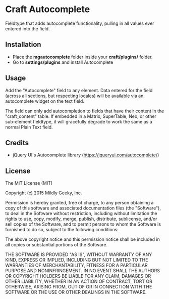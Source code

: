 # Craft Autocomplete

Fieldtype that adds autocomplete functionality, pulling in all values ever entered into the field.

## Installation

* Place the **mgautocomplete** folder inside your **craft/plugins/** folder.
* Go to **settings/plugins** and install Autocomplete

## Usage

Add the "Autocomplete" field to any element. Data entered for the field (across all sections, but respecting locales) will be available via an autocomplete widget on the text field.

The field can only add autocompletion to fields that have their content in the "craft_content" table. If embedded in a Matrix, SuperTable, Neo, or other sub-element fieldtype, it will gracefully degrade to work the same as a normal Plain Text field.

## Credits

* jQuery UI's Autocomplete library (https://jqueryui.com/autocomplete/)

## License

The MIT License (MIT)

Copyright (c) 2015 Mildly Geeky, Inc.

Permission is hereby granted, free of charge, to any person obtaining a copy
of this software and associated documentation files (the "Software"), to deal
in the Software without restriction, including without limitation the rights
to use, copy, modify, merge, publish, distribute, sublicense, and/or sell
copies of the Software, and to permit persons to whom the Software is
furnished to do so, subject to the following conditions:

The above copyright notice and this permission notice shall be included in all
copies or substantial portions of the Software.

THE SOFTWARE IS PROVIDED "AS IS", WITHOUT WARRANTY OF ANY KIND, EXPRESS OR
IMPLIED, INCLUDING BUT NOT LIMITED TO THE WARRANTIES OF MERCHANTABILITY,
FITNESS FOR A PARTICULAR PURPOSE AND NONINFRINGEMENT. IN NO EVENT SHALL THE
AUTHORS OR COPYRIGHT HOLDERS BE LIABLE FOR ANY CLAIM, DAMAGES OR OTHER
LIABILITY, WHETHER IN AN ACTION OF CONTRACT, TORT OR OTHERWISE, ARISING FROM,
OUT OF OR IN CONNECTION WITH THE SOFTWARE OR THE USE OR OTHER DEALINGS IN THE
SOFTWARE.